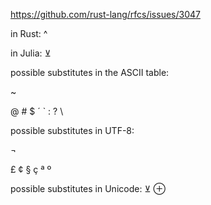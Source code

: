 https://github.com/rust-lang/rfcs/issues/3047

in Rust:
^

in Julia:
⊻

possible substitutes in the ASCII table:

~

@ # $ ´ ` : ? \

possible substitutes in UTF-8:

¬

£ ¢ § ç ª º

possible substitutes in Unicode:
⊻ ⊕
